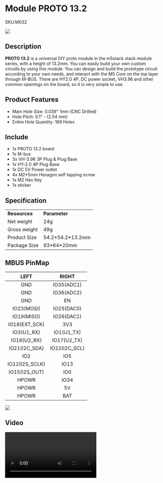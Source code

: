 # Module PROTO 13.2

<el-tag effect="plain">SKU:M032</el-tag>

<div class="product_pic"><img src="assets/img/product_pics/module/proto_13.2/proto_13.2.webp"></div>

## Description

**PROTO 13.2** is a universal DIY proto module in the m5stack stack module series, with a height of 13.2mm. You can easily build your own custom circuits by using this module. You can design and build the prototype circuit according to your own needs, and interact with the M5 Core on the top layer through M-BUS. There are HY2.0 4P, DC power socket, VH3.96 and other common openings on the board, so it is very simple to use.

## Product Features

- Main Hole Size: 0.039" 1mm (CNC Drilled)
- Hole Pitch: 0.1" - (2.54 mm)
- Entire Hole Quantity: 169 Holes

## Include

-  1x PROTO 13.2 board
-  1x M-bus
-  3x VH-3.96 3P Plug & Plug Base
-  1x HY-2.0 4P Plug Base
-  1x DC 5V Power outlet
-  4x M2*5mm Hexagon self tapping screw
-  1x M2 Hex Key
-  1x sticker

## Specification

<table>
   <tr style="font-weight:bold">
      <td>Resources</td>
      <td>Parameter</td>
   </tr>
   <tr>
      <td>Net weight</td>
      <td>24g</td>
   </tr>
   <tr>
      <td>Gross weight</td>
      <td>49g</td>
   </tr>
   <tr>
      <td>Product Size</td>
      <td>54.2*54.2*13.2mm</td>
   </tr>
   <tr>
      <td>Package Size</td>
      <td>93*64*20mm</td>
   </tr>
 </table>



## MBUS PinMap

| LEFT              | RIGHT            |
|:---:|:---:|
| GND               | IO35(ADC1)       |
| GND               | IO36(ADC2)       |
| GND               | EN               |
| IO23(MOSI)        | IO25(DAC0)       |
| IO19(MISO)        | IO26(DAC1)       |
| IO18(EXT\_SCK)    | 3V3              |
| IO3(U1\_RX)       | IO1(U1\_TX)      |
| IO16(U2\_RX)      | IO17(U2\_TX)     |
| IO21(I2C\_SDA)    | IO22(I2C\_SCL)   |
| IO2               | IO5              |
| IO12(I2S\_SCLK)   | IO13             |
| IO15(I2S\_OUT)    | IO0              |
| HPOWR             | IO34             |
| HPOWR             | 5V               |
| HPOWR             | BAT              |

<img src="assets\img\product_pics\module\module_bus.webp"/>

## Video

<video class="video_size" controls>
    <source src="https://m5stack.oss-cn-shenzhen.aliyuncs.com/video/Product_example_video/Module/PROTO%2013.2.mp4" type="video/mp4">
</video>

<script>

   var purchase_link = 'https://m5stack.com/collections/m5-module/products/proto-module-13-2';


   anchor_search(purchase_link);
   scrollFunc();

</script>